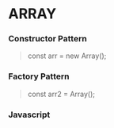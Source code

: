 # ARRAY

### Constructor Pattern

> const arr = new Array();

### Factory Pattern

> const arr2 = Array();

### Javascript

